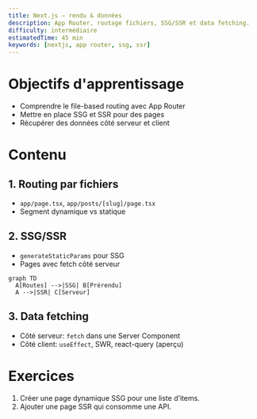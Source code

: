 ```yaml
---
title: Next.js — rendu & données
description: App Router, routage fichiers, SSG/SSR et data fetching.
difficulty: intermédiaire
estimatedTime: 45 min
keywords: [nextjs, app router, ssg, ssr]
---
```


# Objectifs d'apprentissage
- Comprendre le file-based routing avec App Router
- Mettre en place SSG et SSR pour des pages
- Récupérer des données côté serveur et client

# Contenu

## 1. Routing par fichiers
- `app/page.tsx`, `app/posts/[slug]/page.tsx`
- Segment dynamique vs statique

## 2. SSG/SSR
- `generateStaticParams` pour SSG
- Pages avec fetch côté serveur

```mermaid
graph TD
  A[Routes] -->|SSG| B[Prérendu]
  A -->|SSR| C[Serveur]
```

## 3. Data fetching
- Côté serveur: `fetch` dans une Server Component
- Côté client: `useEffect`, SWR, react-query (aperçu)

# Exercices
1. Créer une page dynamique SSG pour une liste d’items.
2. Ajouter une page SSR qui consomme une API.
